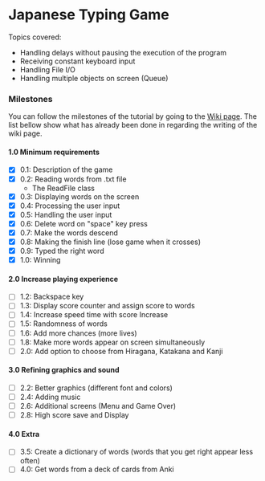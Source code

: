 # Japanese Typing Game

Topics covered:
- Handling delays without pausing the execution of the program
- Receiving constant keyboard input
- Handling File I/O
- Handling multiple objects on screen (Queue)

### Milestones
You can follow the milestones of the tutorial by going to the [Wiki page](https://github.com/iptp/Japanese-Typing-Game/wiki). The list bellow show what has already
been done in regarding the writing of the wiki page.

#### 1.0 Minimum requirements
- [X] 0.1: Description of the game
- [X] 0.2: Reading words from .txt file
    - The ReadFile class
- [X] 0.3: Displaying words on the screen
- [X] 0.4: Processing the user input
- [X] 0.5: Handling the user input
- [X] 0.6: Delete word on "space" key press
- [X] 0.7: Make the words descend
- [X] 0.8: Making the finish line (lose game when it crosses)
- [X] 0.9: Typed the right word
- [X] 1.0: Winning

#### 2.0 Increase playing experience
- [ ] 1.2: Backspace key
- [ ] 1.3: Display score counter and assign score to words
- [ ] 1.4: Increase speed time with score Increase
- [ ] 1.5: Randomness of words
- [ ] 1.6: Add more chances (more lives)
- [ ] 1.8: Make more words appear on screen simultaneously
- [ ] 2.0: Add option to choose from Hiragana, Katakana and Kanji

#### 3.0 Refining graphics and sound
- [ ] 2.2: Better graphics (different font and colors)
- [ ] 2.4: Adding music
- [ ] 2.6: Additional screens (Menu and Game Over)
- [ ] 2.8: High score save and Display

#### 4.0 Extra
- [ ] 3.5: Create a dictionary of words (words that you get right appear less often)
- [ ] 4.0: Get words from a deck of cards from Anki

